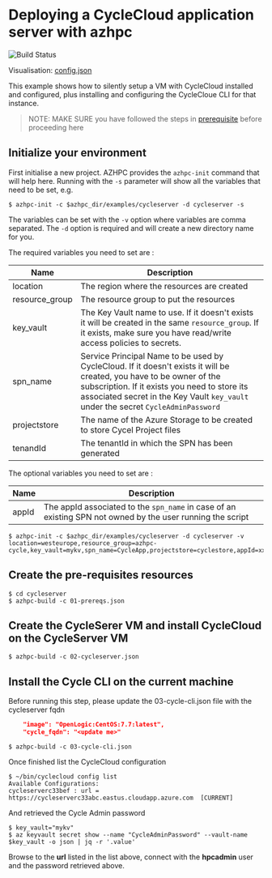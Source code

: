 # Deploying a CycleCloud application server with azhpc
![Build Status](https://azurecat.visualstudio.com/hpccat/_apis/build/status/azhpc/examples/cycleserver?branchName=master)

Visualisation: [config.json](https://azurehpc.azureedge.net/?o=https://raw.githubusercontent.com/Azure/azurehpc/master/examples/cycleserver/config.json)

This example shows how to silently setup a VM with CycleCloud installed and configured, plus installing and configuring the CycleCloue CLI for that instance.

>NOTE: MAKE SURE you have followed the steps in [prerequisite](../../tutorials/prerequisites.md) before proceeding here

## Initialize your environment
First initialise a new project. AZHPC provides the `azhpc-init` command that will help here.  Running with the `-s` parameter will show all the variables that need to be set, e.g.

```
$ azhpc-init -c $azhpc_dir/examples/cycleserver -d cycleserver -s
```

The variables can be set with the `-v` option where variables are comma separated.  The `-d` option is required and will create a new directory name for you.

The required variables you need to set are :

| Name           | Description                                                         |
|----------------|---------------------------------------------------------------------|
| location       | The region where the resources are created                          |
| resource_group | The resource group to put the resources                             |
| key_vault      | The Key Vault name to use. If it doesn't exists it will be created in the same `resource_group`. If it exists, make sure you have read/write access policies to secrets. |
| spn_name       | Service Principal Name to be used by CycleCloud. If it doesn't exists it will be created, you have to be owner of the subscription. If it exists you need to store its associated secret in the Key Vault `key_vault` under the secret `CycleAdminPassword`|
| projectstore   | The name of the Azure Storage to be created to store Cycel Project files |
| tenandId       | The tenantId in which the SPN has been generated                 |


The optional variables you need to set are :

| Name           | Description                                                         |
|----------------|---------------------------------------------------------------------|
| appId          | The appId associated to the `spn_name` in case of an existing SPN not owned by the user running the script |


```
$ azhpc-init -c $azhpc_dir/examples/cycleserver -d cycleserver -v location=westeurope,resource_group=azhpc-cycle,key_vault=mykv,spn_name=CycleApp,projectstore=cyclestore,appId=xxxxxx,tenandId=xxxxx
```

## Create the pre-requisites resources

```
$ cd cycleserver
$ azhpc-build -c 01-prereqs.json
```

## Create the CycleSerer VM and install CycleCloud on the CycleServer VM

```
$ azhpc-build -c 02-cycleserver.json
```

## Install the Cycle CLI on the current machine
Before running this step, please update the 03-cycle-cli.json file with the cycleserver fqdn

```json
    "image": "OpenLogic:CentOS:7.7:latest",
    "cycle_fqdn": "<update me>"
```

```
$ azhpc-build -c 03-cycle-cli.json
```

Once finished list the CycleCloud configuration 

```
$ ~/bin/cyclecloud config list
Available Configurations:
cycleserverc33bef : url = https://cycleserverc33abc.eastus.cloudapp.azure.com  [CURRENT]
```

And retrieved the Cycle Admin password
```
$ key_vault="mykv"
$ az keyvault secret show --name "CycleAdminPassword" --vault-name $key_vault -o json | jq -r '.value'
```

Browse to the **url** listed in the list above, connect with the **hpcadmin** user and the password retrieved above.

